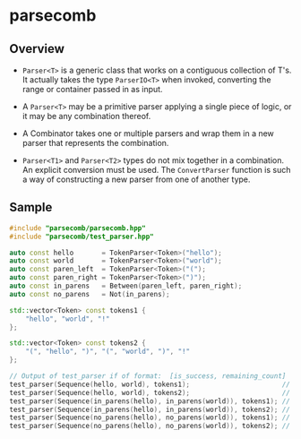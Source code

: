 # parsecomb


## Overview

- `Parser<T>` is a generic class that works on a contiguous collection of T's. It actually takes the type `ParserIO<T>` when invoked, converting the range or container passed in as input.

- A `Parser<T>` may be a primitive parser applying a single piece of logic, or it may be any combination thereof.

- A Combinator takes one or multiple parsers and wrap them in a new parser that represents the combination.

- `Parser<T1>` and `Parser<T2>` types do not mix together in a combination. An explicit conversion must be used. The `ConvertParser` function is such a way of constructing a new parser from one of another type.


## Sample

```cpp
#include "parsecomb/parsecomb.hpp"
#include "parsecomb/test_parser.hpp"

auto const hello       = TokenParser<Token>("hello");
auto const world       = TokenParser<Token>("world");
auto const paren_left  = TokenParser<Token>("(");
auto const paren_right = TokenParser<Token>(")");
auto const in_parens   = Between(paren_left, paren_right);
auto const no_parens   = Not(in_parens);

std::vector<Token> const tokens1 {
    "hello", "world", "!"
};

std::vector<Token> const tokens2 {
    "(", "hello", ")", "(", "world", ")", "!"
};

// Output of test_parser if of format:  [is_success, remaining_count]
test_parser(Sequence(hello, world), tokens1);                       // [true, 1]
test_parser(Sequence(hello, world), tokens2);                       // [false,7]
test_parser(Sequence(in_parens(hello), in_parens(world)), tokens1); // [false,3]
test_parser(Sequence(in_parens(hello), in_parens(world)), tokens2); // [true, 1]
test_parser(Sequence(no_parens(hello), no_parens(world)), tokens1); // [true, 1]
test_parser(Sequence(no_parens(hello), no_parens(world)), tokens2); // [false,7]
```
